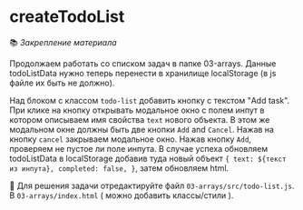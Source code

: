 # createTodoList 

📚 _Закрепление материала_

Продолжаем работать со списком задач в папке 03-arrays. Данные todoListData нужно теперь перенести в хранилище localStorage (в js файле их быть не должно). 

Над блоком с классом `todo-list`  добавить кнопку с текстом "Add task". При клике на кнопку открывать модальное окно с полем инпут в котором описываем имя свойства `text` нового объекта. В этом же модальном окне должны быть две кнопки  `Add` and `Cancel`. Нажав на кнопку `cancel` закрываем модальное окно. Нажав кнопку `Add`, проверяем не пустое ли поле инпута. В случае успеха обновляем todoListData в localStorage добавив туда новый объект `{ text: ${текст из инпута}, completed: false, }`, затем обновляем html.


📝 Для решения задачи отредактируйте файл `03-arrays/src/todo-list.js`. В `03-arrays/index.html` ( можно добавить классы/стили ). 

